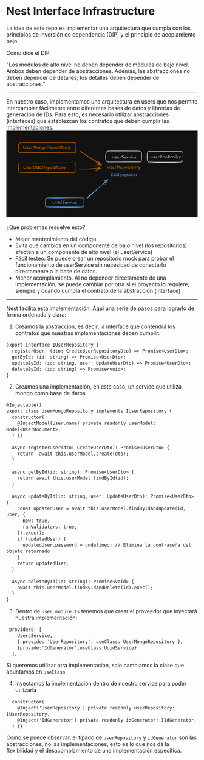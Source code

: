 # Nest Interface Infrastructure

La idea de este repo es implementar una arquitectura que cumpla con los principios de inversión de dependencia (DIP) y el principio de acoplamiento bajo.


Como dice el DIP:

"Los módulos de alto nivel no deben depender de módulos de bajo nivel. Ambos deben depender de abstracciones. Además, las abstracciones no deben depender de detalles; los detalles deben depender de abstracciones."

---

En nuestro caso, implementamos una arquitectura en users que nos permite intercambiar fácilmente entre diferentes bases de datos y librerias de generación de IDs.
Para esto, es necesario utilizar abstracciones (interfaces) que establezcan los contratos que deben cumplir las implementaciones.
![alt text](/docs/files/image.png)

¿Qué problemas resuelve esto? 
- Mejor mantenimiento del código.
- Evita que cambios en un componente de bajo nivel (los repositorios) afecten a un componente de alto nivel (el userService)
- Fácil testeo. Se puede crear un repositorio mock para probar el funcionamiento de userService sin necesidad de conectarlo directamente a la base de datos.
- Menor acomplamiento. Al no depender directamente de una implementación, se puede cambiar por otra si el proyecto lo requiere, siempre y cuando cumpla el contrato de la abstracción (interface)

---

Nest facilita esta implementación. Aquí una serie de pasos para lograrlo de forma ordenada y clara:

1) Creamos la abstracción, es decir, la interface que contendrá los contratos que nuestras implementaciones deben cumplir:

```
export interface IUserRepository {
  registerUser: (dto: CreateUserRepositoryDto) => Promise<UserDto>;
  getById: (id: string) => Promise<UserDto>;
  updateById: (id: string, user: UpdateUserDto) => Promise<UserDto>;
  deleteById: (id: string) => Promise<void>;
}

```

2) Creamos una implementación, en este caso, un service que utiliza mongo como base de datos.

```
@Injectable()
export class UserMongoRepository implements IUserRepository {
  constructor(
    @InjectModel(User.name) private readonly userModel: Model<UserDocument>,
  ) {}

  async registerUser(dto: CreateUserDto): Promise<UserDto> {
    return  await this.userModel.create(dto);
  }

  async getById(id: string): Promise<UserDto> {
    return await this.userModel.findById(id);
  }

  async updateById(id: string, user: UpdateUserDto): Promise<UserDto> {
    const updatedUser = await this.userModel.findByIdAndUpdate(id, user, {
      new: true,
      runValidators: true,
    }).exec();
    if (updatedUser) {
      updatedUser.password = undefined; // Elimina la contraseña del objeto retornado
    }
    return updatedUser;
  }

  async deleteById(id: string): Promise<void> {
    await this.userModel.findByIdAndDelete(id).exec();
  }
}
```


3) Dentro de `user.module.ts` tenemos que crear el proveedor que inyectará nuestra implementación:

```
 providers: [
    UsersService,
    { provide: 'UserRepository', useClass: UserMongoRepository }, 
    {provide:'IdGenerator',useClass:UuidService}
  ],
```
Si queremos utilizar otra implementación, solo cambiamos la clase que apuntamos en `useClass`

4) Inyectamos la implementación dentro de nuestro service para poder utilizarla

```
  constructor(
    @Inject('UserRepository') private readonly userRepository: IUserRepository,
    @Inject('IdGenerator') private readonly idGenerator: IIdGenerator,
  ) {}

```
Como se puede observar, el tipado de `userRepository` y `idGenerator` son las abstracciones, no las implementaciones, esto es lo que nos dá la flexibilidad y el desacomplamiento de una implementación específica.
